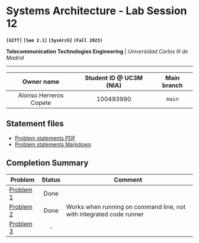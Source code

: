 # **Systems Architecture - Lab Session 12**
**`[GITT]` `[Sem 2.1]` `[SysArch]` `(Fall 2023)`**

**Telecommunication Technologies Engineering** | _Universidad Carlos III de Madrid_

---

| Owner name | Student ID @ UC3M (NIA) | Main branch |
| :---: | :---: | :---: |
| Alonso Herreros Copete | 100493990 | `main` |

## Statement files

* [Problem statements PDF](./Instructions.pdf)
* [Problem statements Markdown](./Statements.md)

## Completion Summary

| Problem | Status | Comment
| --- | :---: | --- |
| [Problem 1][i1] | Done | |
| [Problem 2][i2] | Done | Works when running on command line, not with integrated code runner |
| [Problem 3][i3] | - | |

[i1]: https://github.com/alonso-herreros/uni-sysarch-lab12/issues/1
[i2]: https://github.com/alonso-herreros/uni-sysarch-lab12/issues/2
[i3]: https://github.com/alonso-herreros/uni-sysarch-lab12/issues/3
